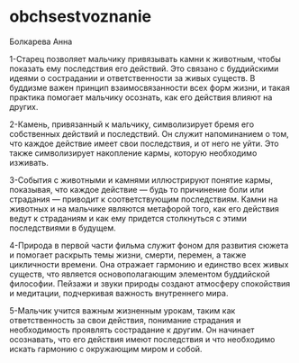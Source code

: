 # obchsestvoznanie
Болкарева Анна

1-Старец позволяет мальчику привязывать камни к животным, чтобы показать ему последствия его действий. Это связано с буддийскими идеями о сострадании и ответственности за живых существ. В буддизме важен принцип взаимосвязанности всех форм жизни, и такая практика помогает мальчику осознать, как его действия влияют на других.

2-Камень, привязанный к мальчику, символизирует бремя его собственных действий и последствий. Он служит напоминанием о том, что каждое действие имеет свои последствия, и от него не уйти. Это также символизирует накопление кармы, которую необходимо изживать.

3-События с животными и камнями иллюстрируют понятие кармы, показывая, что каждое действие — будь то причинение боли или страдания — приводит к соответствующим последствиям. Камни на животных и на мальчике являются метафорой того, как его действия ведут к страданиям и как ему придется столкнуться с этими последствиями в будущем.

4-Природа в первой части фильма служит фоном для развития сюжета и помогает раскрыть темы жизни, смерти, перемен, а также цикличности времени. Она отражает гармонию и единство всех живых существ, что является основополагающим элементом буддийской философии. Пейзажи и звуки природы создают атмосферу спокойствия и медитации, подчеркивая важность внутреннего мира.

5-Мальчик учится важным жизненным урокам, таким как ответственность за свои действия, понимание страдания и необходимость проявлять сострадание к другим. Он начинает осознавать, что его действия имеют последствия и что необходимо искать гармонию с окружающим миром и собой.
